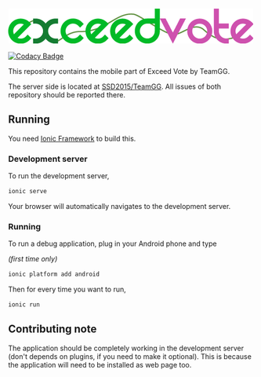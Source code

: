 ![Exceed Vote logo](logo.png)

[![Codacy Badge](https://www.codacy.com/project/badge/89fdb92d305e4900b164b8be2d450a17)](https://www.codacy.com/public/manatsawin/TeamGG-mobile)

This repository contains the mobile part of Exceed Vote by TeamGG.

The server side is located at [SSD2015/TeamGG](https://github.com/SSD2015/TeamGG). All issues of both repository should be reported there.

## Running

You need [Ionic Framework](http://ionicframework.com/getting-started/) to build this.

### Development server

To run the development server,

```sh
ionic serve
```

Your browser will automatically navigates to the development server.

### Running

To run a debug application, plug in your Android phone and type

*(first time only)*

```sh
ionic platform add android
```

Then for every time you want to run,

```sh
ionic run
```

## Contributing note

The application should be completely working in the development server (don't depends on plugins, if you need to make it optional). This is because the application will need to be installed as web page too.